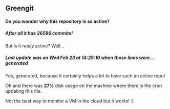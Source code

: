 ## Greengit

#### Do you wonder why this repository is so active?

##### After all it has 26586 commits!

But is it *really* active? Well...

##### Last update was on Wed Feb 23 at 14:25:10 when those lines were... generated

Yes, generated, because it certainly helps a lot to have such an active repo!

Oh and there was **27%** disk usage on the machine
where there is the cron updating this file.

Not the best way to monitor a VM in the cloud but it works! :)

